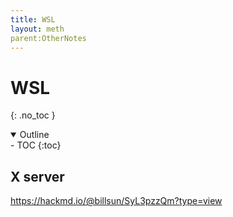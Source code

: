 ```yaml
---
title: WSL
layout: meth
parent:OtherNotes
---
```

# WSL
{: .no_toc }

<details open markdown="block">
  <summary>
    Outline
  </summary>
- TOC
{:toc}
</details>

## X server
https://hackmd.io/@billsun/SyL3pzzQm?type=view